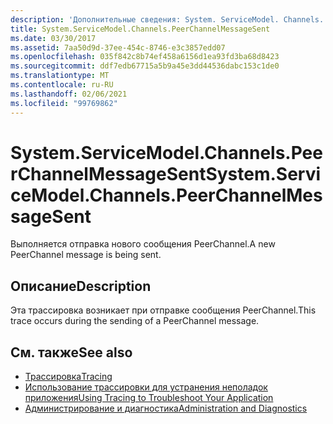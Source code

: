 ```yaml
---
description: 'Дополнительные сведения: System. ServiceModel. Channels. Пирчаннелмессажесент'
title: System.ServiceModel.Channels.PeerChannelMessageSent
ms.date: 03/30/2017
ms.assetid: 7aa50d9d-37ee-454c-8746-e3c3857edd07
ms.openlocfilehash: 035f842c8b74ef458a6156d1ea93fd3ba68d8423
ms.sourcegitcommit: ddf7edb67715a5b9a45e3dd44536dabc153c1de0
ms.translationtype: MT
ms.contentlocale: ru-RU
ms.lasthandoff: 02/06/2021
ms.locfileid: "99769862"
---
```

# <a name="systemservicemodelchannelspeerchannelmessagesent"></a><span data-ttu-id="4e7a7-103">System.ServiceModel.Channels.PeerChannelMessageSent</span><span class="sxs-lookup"><span data-stu-id="4e7a7-103">System.ServiceModel.Channels.PeerChannelMessageSent</span></span>

<span data-ttu-id="4e7a7-104">Выполняется отправка нового сообщения PeerChannel.</span><span class="sxs-lookup"><span data-stu-id="4e7a7-104">A new PeerChannel message is being sent.</span></span>  
  
## <a name="description"></a><span data-ttu-id="4e7a7-105">Описание</span><span class="sxs-lookup"><span data-stu-id="4e7a7-105">Description</span></span>  

 <span data-ttu-id="4e7a7-106">Эта трассировка возникает при отправке сообщения PeerChannel.</span><span class="sxs-lookup"><span data-stu-id="4e7a7-106">This trace occurs during the sending of a PeerChannel message.</span></span>  
  
## <a name="see-also"></a><span data-ttu-id="4e7a7-107">См. также</span><span class="sxs-lookup"><span data-stu-id="4e7a7-107">See also</span></span>

- [<span data-ttu-id="4e7a7-108">Трассировка</span><span class="sxs-lookup"><span data-stu-id="4e7a7-108">Tracing</span></span>](index.md)
- [<span data-ttu-id="4e7a7-109">Использование трассировки для устранения неполадок приложения</span><span class="sxs-lookup"><span data-stu-id="4e7a7-109">Using Tracing to Troubleshoot Your Application</span></span>](using-tracing-to-troubleshoot-your-application.md)
- [<span data-ttu-id="4e7a7-110">Администрирование и диагностика</span><span class="sxs-lookup"><span data-stu-id="4e7a7-110">Administration and Diagnostics</span></span>](../index.md)

